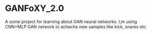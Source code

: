# GANFoXY_2.0
A some project for learning about GAN neural networks. I;m using CNN+MLP GAN network to acheche new samples like kick, snares etc.
